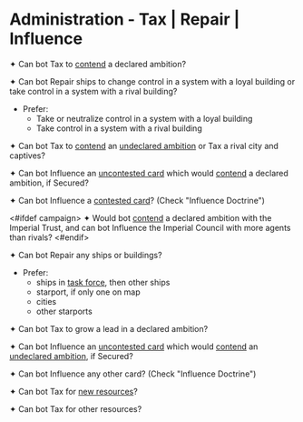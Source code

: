 # Administration - Tax | Repair | Influence

✦ <!-- priority=1 --> Can bot Tax to <ins>contend</ins> a declared ambition?

✦ <!-- priority=4 --> Can bot Repair ships to change control in a system with a loyal building or take control in a system with a rival building?

- Prefer:
	- Take or neutralize control in a system with a loyal building
	- Take control in a system with a rival building

✦ <!-- priority=6 --> Can bot Tax to <ins>contend</ins> an <ins>undeclared ambition</ins> or Tax a rival city and captives?

✦ <!-- priority=8 --> Can bot Influence an <ins>uncontested card</ins> which would <ins>contend</ins> a declared ambition, if Secured?

✦ <!-- priority=9 --> Can bot Influence a <ins>contested card</ins>? (Check "Influence Doctrine")

<#ifdef campaign>
✦ <!-- priority=9.5 --> Would bot <ins>contend</ins> a declared ambition with the Imperial Trust, and can bot Influence the Imperial Council with more agents than rivals?
<#endif>

✦ <!-- priority=12 --> Can bot Repair any ships or buildings?

- Prefer:
	- ships in <ins>task force</ins>, then other ships
	- starport, if only one on map
	- cities
	- other starports

✦ Can bot Tax to grow a lead in a declared ambition?

✦ Can bot Influence an <ins>uncontested card</ins> which would <ins>contend</ins> an <ins>undeclared ambition</ins>, if Secured?

✦ Can bot Influence any other card? (Check "Influence Doctrine")

✦ Can bot Tax for <ins>new resources</ins>?

✦ Can bot Tax for other resources?

<div class="pagebreak"> </div>

